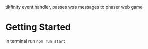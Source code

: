 tikfinity event handler, passes wss messages to phaser web game

# Getting Started

in terminal run
`npm run start`